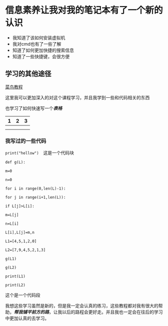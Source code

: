 # 信息素养让我对我的笔记本有了一个新的认识



- 我知道了该如何安装虚拟机 
- 我对cmd也有了一些了解 
- 知道了如何更加快捷的搜索信息 
- 知道了一些快捷键，会很方便 

## 学习的其他途径



[菜鸟教程](https://www.runoob.com/) 

这里我可以更加深入的对这个课程学习，并且我学到一些和代码相关的东西 

也学习了如何快速写一个***表格*** 

| 1    | 2    | 3    |
| ---- | ---- | ---- |
|      |      |      |
|      |      |      |





### 我写过的一些代码

`print("hellow")  `这是一个代码块

```
def g(L):

m=0 

n=0 

for i in range(0,len(L)-1): 

for j in range(i+1,len(L)): 

if L[j]>L[i]: 

m=L[j] 

n=L[i] 

L[i],L[j]=m,n 

L1=[4,5,1,2,0] 

L2=[7,9,4,5,2,1,3] 

g(L1) 

g(L2) 

print(L1) 

print(L2)
```

这个是一个代码段

我想这些学习虽然是新的，但是我一定会认真的练习，这些教程都对我有很大的帮助，***帮我铺平前方的路***，让我以后的路程会更好走。并且我也一定会在往后的学习中更加认真的去学习。